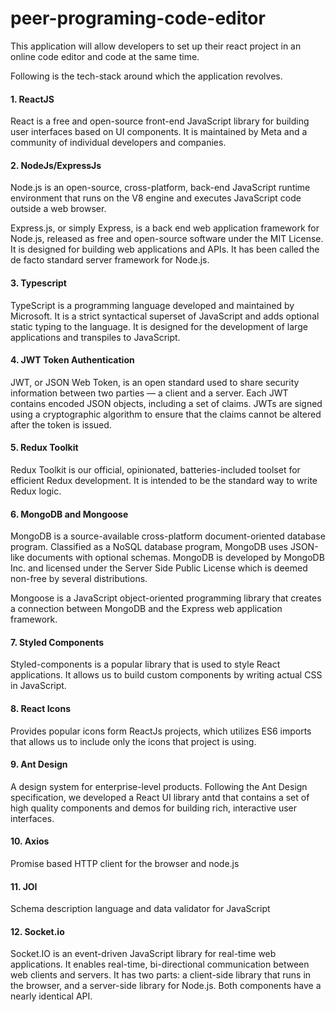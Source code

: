 # peer-programing-code-editor

This application will allow developers to set up their react project in an online code editor and code at the same time.

Following is the tech-stack around which the application revolves.

#### 1. ReactJS

React is a free and open-source front-end JavaScript library for building user interfaces based on UI components. It is maintained by Meta and a community of individual developers and companies.

#### 2. NodeJs/ExpressJs

Node.js is an open-source, cross-platform, back-end JavaScript runtime environment that runs on the V8 engine and executes JavaScript code outside a web browser.

Express.js, or simply Express, is a back end web application framework for Node.js, released as free and open-source software under the MIT License. It is designed for building web applications and APIs. It has been called the de facto standard server framework for Node.js.

#### 3. Typescript

TypeScript is a programming language developed and maintained by Microsoft. It is a strict syntactical superset of JavaScript and adds optional static typing to the language. It is designed for the development of large applications and transpiles to JavaScript.

#### 4. JWT Token Authentication

JWT, or JSON Web Token, is an open standard used to share security information between two parties — a client and a server. Each JWT contains encoded JSON objects, including a set of claims. JWTs are signed using a cryptographic algorithm to ensure that the claims cannot be altered after the token is issued.

#### 5. Redux Toolkit

Redux Toolkit is our official, opinionated, batteries-included toolset for efficient Redux development. It is intended to be the standard way to write Redux logic.

#### 6. MongoDB and Mongoose

MongoDB is a source-available cross-platform document-oriented database program. Classified as a NoSQL database program, MongoDB uses JSON-like documents with optional schemas. MongoDB is developed by MongoDB Inc. and licensed under the Server Side Public License which is deemed non-free by several distributions.

Mongoose is a JavaScript object-oriented programming library that creates a connection between MongoDB and the Express web application framework.

#### 7. Styled Components

Styled-components is a popular library that is used to style React applications. It allows us to build custom components by writing actual CSS in JavaScript.

#### 8. React Icons

Provides popular icons form ReactJs projects, which utilizes ES6 imports that allows us to include only the icons that project is using.

#### 9. Ant Design

A design system for enterprise-level products. Following the Ant Design specification, we developed a React UI library antd that contains a set of high quality components and demos for building rich, interactive user interfaces.

#### 10. Axios

Promise based HTTP client for the browser and node.js

#### 11. JOI

Schema description language and data validator for JavaScript

#### 12. Socket.io

Socket.IO is an event-driven JavaScript library for real-time web applications. It enables real-time, bi-directional communication between web clients and servers. It has two parts: a client-side library that runs in the browser, and a server-side library for Node.js. Both components have a nearly identical API.
